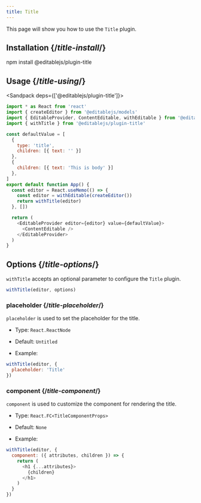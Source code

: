 ```yaml
---
title: Title
---
```


<Intro>

This page will show you how to use the `Title` plugin.

</Intro>

## Installation {/*title-install*/}

<TerminalBlock>

npm install @editablejs/plugin-title

</TerminalBlock>

## Usage {/*title-using*/}

<Sandpack deps={['@editablejs/plugin-title']}>

```js
import * as React from 'react'
import { createEditor } from '@editablejs/models'
import { EditableProvider, ContentEditable, withEditable } from '@editablejs/editor'
import { withTitle } from '@editablejs/plugin-title'

const defaultValue = [
  {
    type: 'title',
    children: [{ text: '' }]
  },
  {
    children: [{ text: 'This is body' }]
  },
]
export default function App() {
  const editor = React.useMemo(() => {
    const editor = withEditable(createEditor())
    return withTitle(editor)
  }, [])

  return (
    <EditableProvider editor={editor} value={defaultValue}>
      <ContentEditable />
    </EditableProvider>
  )
}

```

</Sandpack>

## Options {/*title-options*/}

`withTitle` accepts an optional parameter to configure the `Title` plugin.

```js
withTitle(editor, options)
```

### placeholder {/*title-placeholder*/}

`placeholder` is used to set the placeholder for the title.

- Type: `React.ReactNode`
- Default: `Untitled`

- Example:

```js
withTitle(editor, {
  placeholder: 'Title'
})
```

### component {/*title-component*/}

`component` is used to customize the component for rendering the title.

- Type: `React.FC<TitleComponentProps>`
- Default: `None`

- Example:

```js
withTitle(editor, {
  component: ({ attributes, children }) => {
    return (
      <h1 {...attributes}>
        {children}
      </h1>
    )
  }
})
```

